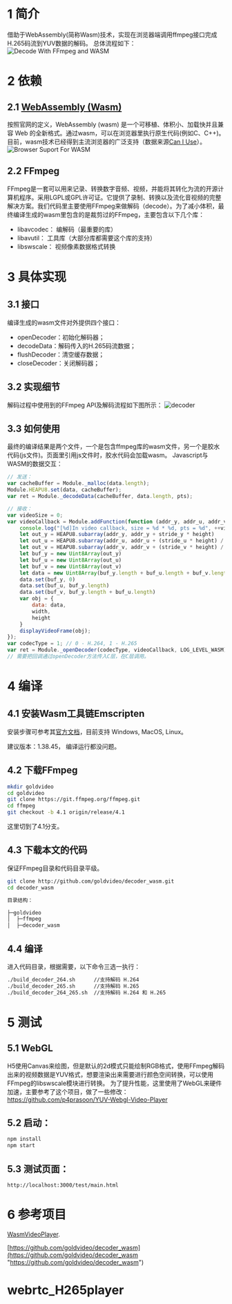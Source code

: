 # 1 简介

借助于WebAssembly(简称Wasm)技术，实现在浏览器端调用ffmpeg接口完成H.265码流到YUV数据的解码。
总体流程如下：
![Decode With FFmpeg and WASM](./doc/wasm.jpg "页面通过wasm调用FFmpeg流程图")


# 2 依赖

## 2.1 [WebAssembly (Wasm)](https://webassembly.org/)

按照官网的定义，WebAssembly (wasm) 是一个可移植、体积小、加载快并且兼容 Web 的全新格式。通过wasm，可以在浏览器里执行原生代码(例如C、C++)。
目前，wasm技术已经得到主流浏览器的广泛支持（数据来源[Can I Use](https://www.caniuse.com/#search=WebAssembly)）。
![Browser Suport For WASM](./doc/caniuse_wasm.jpg "主流浏览器对wasm的支持")

## 2.2 FFmpeg

FFmpeg是一套可以用来记录、转换数字音频、视频，并能将其转化为流的开源计算机程序。采用LGPL或GPL许可证。它提供了录制、转换以及流化音视频的完整解决方案。我们代码里主要使用FFmpeg来做解码（decode）。为了减小体积，最终编译生成的wasm里包含的是裁剪过的FFmpeg，主要包含以下几个库：

- libavcodec： 编解码（最重要的库）
- libavutil： 工具库（大部分库都需要这个库的支持）
- libswscale： 视频像素数据格式转换

# 3 具体实现

## 3.1 接口

编译生成的wasm文件对外提供四个接口：

- openDecoder：初始化解码器；
- decodeData：解码传入的H.265码流数据；
- flushDecoder：清空缓存数据；
- closeDecoder：关闭解码器；

## 3.2 实现细节

解码过程中使用到的FFmpeg API及解码流程如下图所示：
![decoder](./doc/decode_video.jpg "调用FFmpeg API解码流程")

## 3.3 如何使用

最终的编译结果是两个文件，一个是包含ffmpeg库的wasm文件，另一个是胶水代码(js文件)。页面里引用js文件时，胶水代码会加载wasm。
Javascript与WASM的数据交互：


```js
// 发送：
var cacheBuffer = Module._malloc(data.length);
Module.HEAPU8.set(data, cacheBuffer);
var ret = Module._decodeData(cacheBuffer, data.length, pts);

// 接收：
var videoSize = 0;
var videoCallback = Module.addFunction(function (addr_y, addr_u, addr_v, stride_y, stride_u, stride_v, width, height, pts) {
    console.log("[%d]In video callback, size = %d * %d, pts = %d", ++videoSize, width, height, pts)
    let out_y = HEAPU8.subarray(addr_y, addr_y + stride_y * height)
    let out_u = HEAPU8.subarray(addr_u, addr_u + (stride_u * height) / 2)
    let out_v = HEAPU8.subarray(addr_v, addr_v + (stride_v * height) / 2)
    let buf_y = new Uint8Array(out_y)
    let buf_u = new Uint8Array(out_u)
    let buf_v = new Uint8Array(out_v)
    let data = new Uint8Array(buf_y.length + buf_u.length + buf_v.length)
    data.set(buf_y, 0)
    data.set(buf_u, buf_y.length)
    data.set(buf_v, buf_y.length + buf_u.length)
    var obj = {
        data: data,
        width,
        height
    }
    displayVideoFrame(obj);
});
var codecType = 1; // 0 - H.264, 1 - H.265
var ret = Module._openDecoder(codecType, videoCallback, LOG_LEVEL_WASM)
// 需要把回调通过openDecoder方法传入C层，在C层调用。
```

# 4 编译

## 4.1 安装Wasm工具链Emscripten

安装步骤可参考其[官方文档](https://emscripten.org/docs/getting_started/downloads.html)，目前支持 Windows, MacOS, Linux。

建议版本：1.38.45， 编译运行都没问题。

## 4.2 下载FFmpeg

```bash
mkdir goldvideo
cd goldvideo
git clone https://git.ffmpeg.org/ffmpeg.git
cd ffmpeg
git checkout -b 4.1 origin/release/4.1
```

这里切到了4.1分支。

## 4.3 下载本文的代码

保证FFmpeg目录和代码目录平级。

```bash
git clone http://github.com/goldvideo/decoder_wasm.git
cd decoder_wasm

目录结构：

├─goldvideo
│  ├─ffmpeg
│  ├─decoder_wasm
```

## 4.4 编译

进入代码目录，根据需要，以下命令三选一执行：

```bash
./build_decoder_264.sh      //支持解码 H.264
./build_decoder_265.sh      //支持解码 H.265
./build_decoder_264_265.sh  //支持解码 H.264 和 H.265
```

# 5 测试

## 5.1 WebGL

H5使用Canvas来绘图，但是默认的2d模式只能绘制RGB格式，使用FFmpeg解码出来的视频数据是YUV格式，想要渲染出来需要进行颜色空间转换，可以使用FFmpeg的libswscale模块进行转换。
为了提升性能，这里使用了WebGL来硬件加速，主要参考了这个项目，做了一些修改： https://github.com/p4prasoon/YUV-Webgl-Video-Player

## 5.2 启动：

```bash
npm install
npm start
```

## 5.3 测试页面：

```
http://localhost:3000/test/main.html
```

# 6 参考项目

[WasmVideoPlayer](https://github.com/sonysuqin/WasmVideoPlayer).

[https://github.com/goldvideo/decoder_wasm](https://github.com/goldvideo/decoder_wasm "https://github.com/goldvideo/decoder_wasm")

# webrtc_H265player
